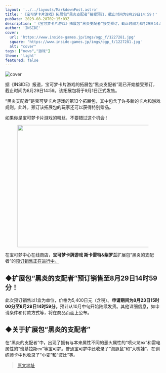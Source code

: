 ```yaml
---
layout: '../../layouts/MarkdownPost.astro'
title: '《宝可梦卡片游戏》拓展包“黑炎支配者”接受预订，截止时间为8月29日14:59！'
pubDate: 2023-08-28T02:15:03Z
description: '《宝可梦卡片游戏》拓展包“黑炎支配者”接受预订，截止时间为8月29日14:59！'
author: 'INSIDE'
cover:
  url: 'https://www.inside-games.jp/imgs/ogp_f/1227281.jpg'
  square: 'https://www.inside-games.jp/imgs/ogp_f/1227281.jpg'
  alt: "cover"
tags: ["news","游戏"]
theme: 'light'
featured: false
---
```


![cover](https://www.inside-games.jp/imgs/ogp_f/1227281.jpg)

据《INSIDE》报道，宝可梦卡片游戏的拓展包“黑炎支配者”现已开始接受预订，截止时间为8月29日14:59。该拓展包将于9月1日正式发售。

“黑炎支配者”是宝可梦卡片游戏的第13个拓展包，其中包含了许多新的卡片和游戏规则。此外，预订该拓展包的玩家还可以获得特别赠品。

如果你是宝可梦卡片游戏的粉丝，不要错过这个机会！

<figure class="ctms-editor-image"><img src="https://www.inside-games.jp/imgs/zoom/1227281.jpg" class="inline-article-image" width="640" height="396"></figure>
<p>在宝可梦中心在线商店，<b>宝可梦卡牌游戏 斯卡雷特&紫罗兰</b>扩展包“黑炎的支配者”的<a target="_blank" rel="noopener noreferrer nofollow" href="https://www.pokemoncenter-online.com/?s=information/20230725&amp;lp=TWITTER&amp;utm_medium=social&amp;utm_source=twitter&amp;utm_campaign=md_230821_77">预订销售正在进行中。</a></p>
<h2>◆扩展包“黑炎的支配者”预订销售至8月29日14时59分！</h2>
<p>此次预订销售以1盒为单位，价格为5,400日元（含税）。<b>申请期间为8月23日15时00分至8月29日14时59分。</b>预计从10月中旬开始陆续发货。其他详细信息，如申请条件和付款方式等，将在商品页面上公布。</p>
<h2>◆关于扩展包“黑炎的支配者”</h2>
<p class="text-start">在“黑炎的支配者”中，出现了拥有与本来属性不同的恶火属性的“喷火龙ex”和雷电属性的“班基拉斯ex”等宝可梦。普通宝可梦中还收录了“海豚鼠”和“大嘴娃”，在训练师卡中也收录了“小麦”和“波比”等。</p>

>[原文地址](https://www.inside-games.jp/article/2023/08/28/148129.html)  